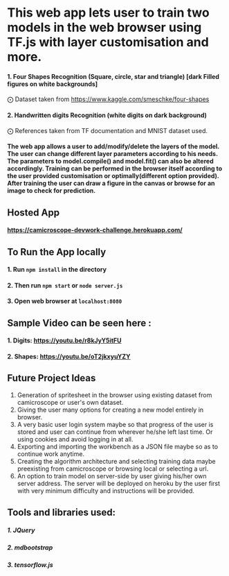 # This web app lets user to train two models in the web browser using TF.js with layer customisation and more.
#### 1. Four Shapes Recognition (Square, circle, star and triangle) [dark Filled figures on white backgrounds]
⨀ Dataset taken from https://www.kaggle.com/smeschke/four-shapes
#### 2. Handwritten digits Recognition (white digits on dark background)
⨀ References taken from TF documentation and MNIST dataset used.

#### The web app allows a user to add/modify/delete the layers of the model. The user can change different layer parameters according to his needs. The parameters to model.compile() and model.fit() can also be altered accordingly. Training can be performed in the browser itself according to the user provided customisation or optimally(different option provided). After training the user can draw a figure in the canvas or browse for an image to check for prediction.

## Hosted App

#### https://camicroscope-devwork-challenge.herokuapp.com/

## To Run the App locally

#### 1. Run `npm install` in the directory

#### 2. Then run `npm start` or `node server.js`

#### 3. Open web browser at `localhost:8080`

## Sample Video can be seen here :
#### 1. Digits:  https://youtu.be/r8kJyY5itFU
#### 2. Shapes:  https://youtu.be/oT2jkxyuYZY

## Future Project Ideas
1. Generation of spritesheet in the browser using existing dataset from camicroscope or user's own dataset. 
2. Giving the user many options for creating a new model entirely in browser.
3. A very basic user login system maybe so that progress of the user is stored and user can continue from wherever he/she left last time. Or using cookies and avoid logging in at all.
4. Exporting and importing the workbench as a JSON file maybe so as to continue work anytime.
5. Creating the algorithm architecture and selecting training data maybe preexisting from camicroscope or browsing local or selecting a url.
6. An option to train model on server-side by user giving his/her own server address. The server will be deployed on heroku by the user first with very minimum difficulty and instructions will be provided.

## Tools and libraries used:
##### 1. JQuery
##### 2. mdbootstrap
##### 3. tensorflow.js
